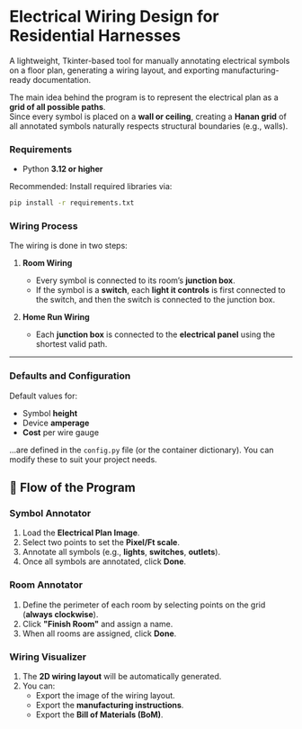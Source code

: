 # Electrical Wiring Design for Residential Harnesses

A lightweight, Tkinter-based tool for manually annotating electrical symbols on a floor plan, generating a wiring layout, and exporting manufacturing-ready documentation.


The main idea behind the program is to represent the electrical plan as a **grid of all possible paths**.  
Since every symbol is placed on a **wall or ceiling**, creating a **Hanan grid** of all annotated symbols naturally respects structural boundaries (e.g., walls).

### Requirements

- Python **3.12 or higher**

Recommended: Install required libraries via:

```bash
pip install -r requirements.txt
 ```

### Wiring Process

The wiring is done in two steps:

1. **Room Wiring**  
   - Every symbol is connected to its room’s **junction box**.  
   - If the symbol is a **switch**, each **light it controls** is first connected to the switch, and then the switch is connected to the junction box.

2. **Home Run Wiring**  
   - Each **junction box** is connected to the **electrical panel** using the shortest valid path.

---

### Defaults and Configuration

Default values for:
- Symbol **height**
- Device **amperage**
- **Cost** per wire gauge

...are defined in the `config.py` file (or the container dictionary). You can modify these to suit your project needs.


## 🔁 Flow of the Program

### Symbol Annotator
1. Load the **Electrical Plan Image**.
2. Select two points to set the **Pixel/Ft scale**.
3. Annotate all symbols (e.g., **lights**, **switches**, **outlets**).
4. Once all symbols are annotated, click **Done**.

### Room Annotator
1. Define the perimeter of each room by selecting points on the grid (**always clockwise**).
2. Click **"Finish Room"** and assign a name.
3. When all rooms are assigned, click **Done**.

### Wiring Visualizer
1. The **2D wiring layout** will be automatically generated.
2. You can:
   - Export the image of the wiring layout.
   - Export the **manufacturing instructions**.
   - Export the **Bill of Materials (BoM)**.


